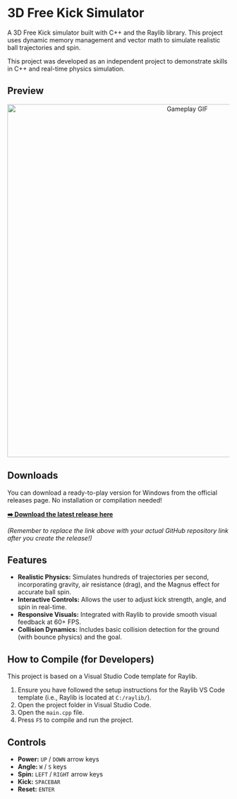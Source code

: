 # 3D Free Kick Simulator

A 3D Free Kick simulator built with C++ and the Raylib library. This project uses dynamic memory management and vector math to simulate realistic ball trajectories and spin.

This project was developed as an independent project to demonstrate skills in C++ and real-time physics simulation.

## Preview

<p align="center">
  <img src="Freekick.gif" alt="Gameplay GIF" width="800">
</p>

## Downloads

You can download a ready-to-play version for Windows from the official releases page. No installation or compilation needed!

**[➡️ Download the latest release here](https://github.com/YOUR_USERNAME/YOUR_REPOSITORY/releases)**

_(Remember to replace the link above with your actual GitHub repository link after you create the release!)_

## Features

- **Realistic Physics:** Simulates hundreds of trajectories per second, incorporating gravity, air resistance (drag), and the Magnus effect for accurate ball spin.
- **Interactive Controls:** Allows the user to adjust kick strength, angle, and spin in real-time.
- **Responsive Visuals:** Integrated with Raylib to provide smooth visual feedback at 60+ FPS.
- **Collision Dynamics:** Includes basic collision detection for the ground (with bounce physics) and the goal.

## How to Compile (for Developers)

This project is based on a Visual Studio Code template for Raylib.

1.  Ensure you have followed the setup instructions for the Raylib VS Code template (i.e., Raylib is located at `C:/raylib/`).
2.  Open the project folder in Visual Studio Code.
3.  Open the `main.cpp` file.
4.  Press `F5` to compile and run the project.

## Controls

- **Power:** `UP` / `DOWN` arrow keys
- **Angle:** `W` / `S` keys
- **Spin:** `LEFT` / `RIGHT` arrow keys
- **Kick:** `SPACEBAR`
- **Reset:** `ENTER`
